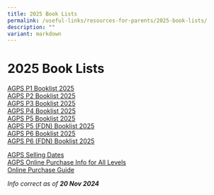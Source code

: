 ```yaml
---
title: 2025 Book Lists
permalink: /useful-links/resources-for-parents/2025-book-lists/
description: ""
variant: markdown
---
```

2025 Book Lists
===============

<a href="/files/Booklist/2025/AGPS_P1_Booklist_2025.pdf" target="_blank">AGPS P1 Booklist 2025</a><br>
<a href="/files/Booklist/2025/AGPS_P2_Booklist_2025.pdf" target="_blank">AGPS P2 Booklist 2025</a><br>
<a href="/files/Booklist/2025/AGPS_P3_Booklist_2025.pdf" target="_blank">AGPS P3 Booklist 2025</a><br>
<a href="/files/Booklist/2025/AGPS_P4_Booklist_2025.pdf" target="_blank">AGPS P4 Booklist 2025</a><br>
<a href="/files/Booklist/2025/AGPS_P5_Booklist_2025.pdf" target="_blank">AGPS P5 Booklist 2025</a><br>
<a href="/files/Booklist/2025/AGPS_P5_FDN_Booklist_2025.pdf" target="_blank">AGPS P5 (FDN) Booklist 2025</a><br>
<a href="/files/Booklist/2025/AGPS_P6_Booklist_2025.pdf" target="_blank">AGPS P6 Booklist 2025</a><br>
<a href="/files/Booklist/2025/AGPS_P6_FDN_Booklist_2025.pdf" target="_blank">AGPS P6 (FDN) Booklist 2025</a><br>

<a href="/files/Booklist/2025/AGPS_Selling_Date.pdf" target="_blank">AGPS Selling Dates</a><br>
<a href="/files/Booklist/2025/AGPS_Online_Purchase_Info_for_All_Levels_Year_2024.pdf" target="_blank">AGPS Online Purchase Info for All Levels</a><br>
<a href="/files/Booklist/2025/Online_Purchase_Guide_2024.pdf" target="_blank">Online Purchase Guide</a><br>

_Info correct as of&nbsp;**20 Nov 2024**_